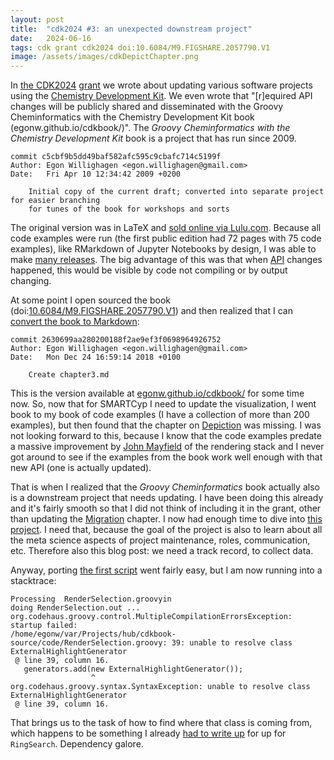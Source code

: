 ```yaml
---
layout: post
title:  "cdk2024 #3: an unexpected downstream project"
date:   2024-06-16
tags: cdk grant cdk2024 doi:10.6084/M9.FIGSHARE.2057790.V1
image: /assets/images/cdkDepictChapter.png
---
```


In [the CDK2024](https://chem-bla-ics.linkedchemistry.info/2024/04/07/cdk2024.html)
[grant](https://chem-bla-ics.linkedchemistry.info/2024/05/18/cdk2024-2.html) we wrote about
updating various software projects using the [Chemistry Development Kit](https://cdk.github.io/).
We even wrote that "[r]equired API changes will be publicly shared and disseminated with the
Groovy Cheminformatics with the Chemistry Development Kit book (egonw.github.io/cdkbook/)".
The *Groovy Cheminformatics with the Chemistry Development Kit* book is a project that has
run since 2009.

```git
commit c5cbf9b5dd49baf582afc595c9cbafc714c5199f
Author: Egon Willighagen <egon.willighagen@gmail.com>
Date:   Fri Apr 10 12:34:42 2009 +0200

    Initial copy of the current draft; converted into separate project for easier branching
    for tunes of the book for workshops and sorts
```

The original version was in LaTeX and
[sold online via Lulu.com](https://chem-bla-ics.blogspot.com/2011/02/groovy-cheminformatics.html).
Because all code examples were run (the first public edition had 72 pages with 75 code examples),
like RMarkdown of Jupyter Notebooks by design, I was able to
make [many releases](https://chem-bla-ics.blogspot.com/search?q=lulu).
The big advantage of this was that when [API](https://en.wikipedia.org/wiki/API) changes happened,
this would be visible by code not compiling or by output changing.

At some point I open sourced the book (doi:[10.6084/M9.FIGSHARE.2057790.V1](https://doi.org/10.6084/M9.FIGSHARE.2057790.V1))
and then realized that I can [convert the book to Markdown](https://github.com/egonw/cdkbook/commit/2630699aa280200188f2ae9ef3f0698964926752):

```git
commit 2630699aa280200188f2ae9ef3f0698964926752
Author: Egon Willighagen <egon.willighagen@gmail.com>
Date:   Mon Dec 24 16:59:14 2018 +0100

    Create chapter3.md
```

This is the version available at [egonw.github.io/cdkbook/](https://egonw.github.io/cdkbook/)
for some time now. So, now that for SMARTCyp I need to update the visualization, I went book to my book of
code examples (I have a collection of more than 200 examples), but then found that
the chapter on [Depiction](https://egonw.github.io/cdkbook/depiction) was missing. I was not
looking forward to this, because I know that
the code examples predate a massive improvement by [John Mayfield](https://scholia.toolforge.org/author/Q28796322)
of the rendering stack and I never got around to see if the examples from the book work well enough
with that new API (one is actually updated).

That is when I realized that the *Groovy Cheminformatics* book actually also is a downstream
project that needs updating. I have been doing this already and it's fairly smooth so that I did
not think of including it in the grant, other than updating the
[Migration](https://egonw.github.io/cdkbook/migration) chapter. I now had enough time
to dive into [this project](https://github.com/cdk/nwo-openscience-2024/issues/30). I need that,
because the goal of the project is also to learn about all the meta science aspects of
project maintenance, roles, communication, etc. Therefore also this blog post: we need a track
record, to collect data.

Anyway, porting [the first script](https://egonw.github.io/cdkbook/code/RenderMolecule.code.html) went fairly easy,
but I am now running into a stacktrace:

```
Processing  RenderSelection.groovyin
doing RenderSelection.out ...
org.codehaus.groovy.control.MultipleCompilationErrorsException: startup failed:
/home/egonw/var/Projects/hub/cdkbook-source/code/RenderSelection.groovy: 39: unable to resolve class ExternalHighlightGenerator
 @ line 39, column 16.
   generators.add(new ExternalHighlightGenerator());
                  ^
org.codehaus.groovy.syntax.SyntaxException: unable to resolve class ExternalHighlightGenerator
 @ line 39, column 16.

```

That brings us to the task of how to find where that class is coming from, which happens
to be something I already [had to write up](https://github.com/cdk/nwo-openscience-2024/issues/29)
for up for `RingSearch`. Dependency galore.
